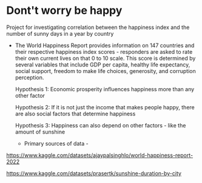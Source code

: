 # Dont't worry be happy
Project for investigating correlation between the happiness index and the number of sunny days in a year by country

- The World Happiness Report provides information on 147 countries and their respective happiness index scores  - responders are  asked to rate their own current lives on that 0 to 10 scale. 
  This score is determined by several variables that include GDP per capita, healthy life expectancy, social support, freedom to make life choices, generosity, and corruption perception.

  Hypothesis 1: 
    Economic prosperity influences happiness more than any other factor

  Hypothesis 2: 
    If it is not just the income that makes people happy, there are also social factors that determine happiness

  Hypothesis 3:
    Happiness can also depend on other factors - like the amount of sunshine

  - Primary sources of data - 

https://www.kaggle.com/datasets/ajaypalsinghlo/world-happiness-report-2022

https://www.kaggle.com/datasets/prasertk/sunshine-duration-by-city




